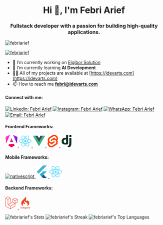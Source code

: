 <h1 align="center">Hi 👋, I'm Febri Arief</h1>
<h3 align="center">Fullstack developer with a passion for building high-quality applications.</h3>

<p align="left"> <img src="https://komarev.com/ghpvc/?username=febriarief&label=Profile%20views&color=0e75b6&style=flat" alt="febriarief" /> </p>

<p align="left"> <a href="https://github.com/ryo-ma/github-profile-trophy"><img src="https://github-profile-trophy.vercel.app/?username=febriarief" alt="febriarief" /></a> </p>

- 🔭 I’m currently working on [Elgibor Solution](https://elgibor-solution.com)
- 🌱 I’m currently learning **AI Development**
- 👨‍💻 All of my projects are available at [https://idevarts.com](https://idevarts.com)
- 📫 How to reach me **febri@idevarts.com**

<h4 align="left">Connect with me:</h4>
<p align="left">
  <a href="https://www.linkedin.com/in/febriarief" target="blank">
    <img align="center" src="https://upload.wikimedia.org/wikipedia/commons/c/ca/LinkedIn_logo_initials.png" alt="Linkedin: Febri Arief" style="width:30px;height:30px;object-fit:cover;"/>
  </a>
  <a href="https://instagram.com/st.introfaaart" target="blank">
    <img align="center" src="https://raw.githubusercontent.com/rahuldkjain/github-profile-readme-generator/master/src/images/icons/Social/instagram.svg" alt="Instagram: Febri Arief" style="width:30px;height:30px;object-fit:cover;"/>
  </a>
  <a href="https://wa.me/6282137330701" target="blank">
    <img align="center" src="https://upload.wikimedia.org/wikipedia/commons/d/dc/Whatsapp_logo_2022.jpg" alt="WhatsApp: Febri Arief" style="width:30px;height:30px;object-fit:cover;"/>
  </a>
  <a href="mailto:febri@idevarts.com" target="blank">
    <img align="center" src="https://upload.wikimedia.org/wikipedia/commons/9/9f/Icy_Email_logo_2020.jpg" alt="Email: Febri Arief" style="width:30px;height:30px;object-fit:cover;"/>
  </a>
</p>

<h4 align="left">Frontend Frameworks:</h4>
<p align="left"> 
  <a href="https://angular.io" target="_blank" rel="noreferrer"> 
    <img src="https://raw.githubusercontent.com/devicons/devicon/refs/heads/master/icons/angular/angular-original.svg" alt="angular" style="width:40px;height:40px;object-fit:cover;"/> 
  </a> 
  <a href="https://react.dev" target="_blank" rel="noreferrer"> 
    <img src="https://raw.githubusercontent.com/devicons/devicon/refs/heads/master/icons/react/react-original.svg" alt="react" style="width:40px;height:40px;object-fit:cover;"/> 
  </a> 
  <a href="https://vuejs.org" target="_blank" rel="noreferrer"> 
    <img src="https://raw.githubusercontent.com/devicons/devicon/refs/heads/master/icons/vuejs/vuejs-original.svg" alt="vuejs" style="width:40px;height:40px;object-fit:cover;"/> 
  </a> 
  <a href="https://svelte.dev" target="_blank" rel="noreferrer"> 
    <img src="https://raw.githubusercontent.com/devicons/devicon/refs/heads/master/icons/svelte/svelte-original.svg" alt="svelte" style="width:40px;height:40px;object-fit:cover;"/> 
  </a> 
  <a href="https://www.djangoproject.com" target="_blank" rel="noreferrer"> 
    <img src="https://raw.githubusercontent.com/devicons/devicon/refs/heads/master/icons/django/django-plain.svg" alt="django" style="width:40px;height:40px;object-fit:cover;"/> 
  </a> 
</p>

<h4 align="left">Mobile Frameworks:</h4>
<p align="left">
  <a href="https://nativescript.org" target="_blank" rel="noreferrer"> 
    <img src="https://upload.wikimedia.org/wikipedia/commons/thumb/8/86/NativeScript_Logo.png/960px-NativeScript_Logo.png?20220527120651" alt="nativescript" style="width:40px;height:40px;object-fit:cover;"/> 
  </a> 
  <a href="https://flutter.dev" target="_blank" rel="noreferrer"> 
    <img src="https://raw.githubusercontent.com/devicons/devicon/refs/heads/master/icons/flutter/flutter-original.svg" alt="flutter" style="width:40px;height:40px;object-fit:cover;"/> 
  </a> 
  <a href="https://reactnative.dev" target="_blank" rel="noreferrer"> 
    <img src="https://raw.githubusercontent.com/devicons/devicon/refs/heads/master/icons/reactnative/reactnative-original.svg" alt="reactnative" style="width:40px;height:40px;object-fit:cover;"/> 
  </a> 
</p>

<h4 align="left">Backend Frameworks:</h4>
<p align="left">
  <a href="https://laravel.com" target="_blank" rel="noreferrer"> 
    <img src="https://raw.githubusercontent.com/devicons/devicon/refs/heads/master/icons/laravel/laravel-original.svg" alt="laravel" style="width:40px;height:40px;object-fit:cover;"/> 
  </a> 
  <a href="https://www.codeigniter.com" target="_blank" rel="noreferrer"> 
    <img src="https://github.com/devicons/devicon/blob/master/icons/codeigniter/codeigniter-plain-wordmark.svg" alt="codeigniter" style="width:40px;height:40px;object-fit:cover;"/> 
  </a> 
</p>

![febriarief's Stats](https://github-readme-stats.vercel.app/api?username=febriarief&theme=vue-dark&show_icons=true&hide_border=true&count_private=true)
![febriarief's Streak](https://github-readme-streak-stats.herokuapp.com/?user=febriarief&theme=vue-dark&hide_border=true)
![febriarief's Top Languages](https://github-readme-stats.vercel.app/api/top-langs/?username=febriarief&theme=vue-dark&show_icons=true&hide_border=true&layout=compact)
